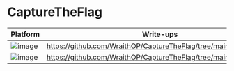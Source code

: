 # CaptureTheFlag


Platform | Write-ups 
--|--
![image](https://user-images.githubusercontent.com/68326057/116827774-6d3d5400-abb8-11eb-9db4-ae84f15e5099.png) | https://github.com/WraithOP/CaptureTheFlag/tree/main/TryHackMe
![image](https://user-images.githubusercontent.com/68326057/116827750-5139b280-abb8-11eb-80d7-1b2a1d4be157.png) | https://github.com/WraithOP/CaptureTheFlag/tree/main/HackTheBox
